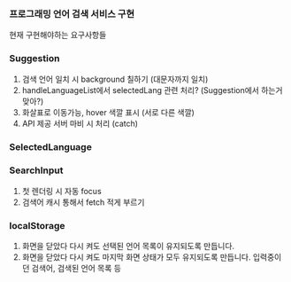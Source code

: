 
### 프로그래밍 언어 검색 서비스 구현

현재 구현해야하는 요구사항들

### Suggestion
1. 검색 언어 일치 시 background 칠하기 (대문자까지 일치)
2. handleLanguageList에서 selectedLang 관련 처리? (Suggestion에서 하는거 맞아?)
3. 화살표로 이동가능, hover 색깔 표시 (서로 다른 색깔)
4. API 제공 서버 마비 시 처리 (catch)

### SelectedLanguage

### SearchInput
1. 첫 렌더링 시 자동 focus
2. 검색어 캐시 통해서 fetch 적게 부르기

### localStorage
1. 화면을 닫았다 다시 켜도 선택된 언어 목록이 유지되도록 만듭니다.
2. 화면을 닫았다 다시 켜도 마지막 화면 상태가 모두 유지되도록 만듭니다. 입력중이던 검색어, 검색된 언어 목록 등